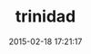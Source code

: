 ---
layout: post
title:  "trinidad"
repo:   "trinidad/trinidad"
date:   2015-02-18 17:21:17
gemurl: https://github.com/trinidad/trinidad
---
